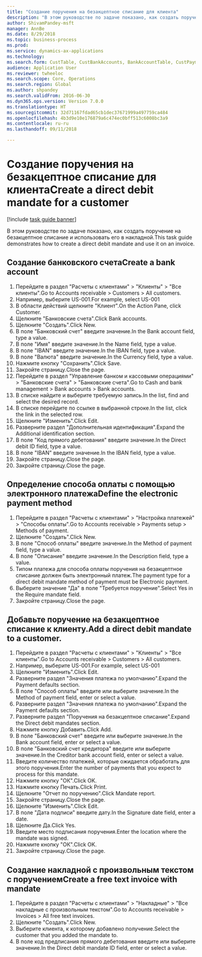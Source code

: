 ```yaml
--- 
title: "Создание поручения на безакцептное списание для клиента"
description: "В этом руководстве по задаче показано, как создать поручение на безакцептное списание и использовать его в накладной."
author: ShivamPandey-msft
manager: AnnBe
ms.date: 8/29/2018
ms.topic: business-process
ms.prod: 
ms.service: dynamics-ax-applications
ms.technology: 
ms.search.form: CustTable, CustBankAccounts, BankAccountTable, CustPaymMode, CustDirectDebitMandate, BankAccountTableLookUp, SrsReportViewerForm,  LogisticsAddressCityLookup, CustFreeInvoice, CustTableLookup
audience: Application User
ms.reviewer: twheeloc
ms.search.scope: Core, Operations
ms.search.region: Global
ms.author: shpandey
ms.search.validFrom: 2016-06-30
ms.dyn365.ops.version: Version 7.0.0
ms.translationtype: HT
ms.sourcegitcommit: 32d71167fdad65cb1dec37671999a497759ca484
ms.openlocfilehash: 4b3d9e10e176879a6c474ec0bff513c6008bc3a9
ms.contentlocale: ru-ru
ms.lasthandoff: 09/11/2018

---
```

# <a name="create-a-direct-debit-mandate-for-a-customer"></a><span data-ttu-id="df0a2-103">Создание поручения на безакцептное списание для клиента</span><span class="sxs-lookup"><span data-stu-id="df0a2-103">Create a direct debit mandate for a customer</span></span>

[!include [task guide banner](../../includes/task-guide-banner.md)]

<span data-ttu-id="df0a2-104">В этом руководстве по задаче показано, как создать поручение на безакцептное списание и использовать его в накладной.</span><span class="sxs-lookup"><span data-stu-id="df0a2-104">This task guide demonstrates how to create a direct debit mandate and use it on an invoice.</span></span>


## <a name="create-a-bank-account"></a><span data-ttu-id="df0a2-105">Создание банковского счета</span><span class="sxs-lookup"><span data-stu-id="df0a2-105">Create a bank account</span></span>
1. <span data-ttu-id="df0a2-106">Перейдите в раздел "Расчеты с клиентами" > "Клиенты" > "Все клиенты".</span><span class="sxs-lookup"><span data-stu-id="df0a2-106">Go to Accounts receivable > Customers > All customers.</span></span>
2. <span data-ttu-id="df0a2-107">Например, выберите US-001.</span><span class="sxs-lookup"><span data-stu-id="df0a2-107">For example, select US-001</span></span>
3. <span data-ttu-id="df0a2-108">В области действий щелкните "Клиент".</span><span class="sxs-lookup"><span data-stu-id="df0a2-108">On the Action Pane, click Customer.</span></span>
4. <span data-ttu-id="df0a2-109">Щелкните "Банковские счета".</span><span class="sxs-lookup"><span data-stu-id="df0a2-109">Click Bank accounts.</span></span>
5. <span data-ttu-id="df0a2-110">Щелкните "Создать".</span><span class="sxs-lookup"><span data-stu-id="df0a2-110">Click New.</span></span>
6. <span data-ttu-id="df0a2-111">В поле "Банковский счет" введите значение.</span><span class="sxs-lookup"><span data-stu-id="df0a2-111">In the Bank account field, type a value.</span></span>
7. <span data-ttu-id="df0a2-112">В поле "Имя" введите значение.</span><span class="sxs-lookup"><span data-stu-id="df0a2-112">In the Name field, type a value.</span></span>
8. <span data-ttu-id="df0a2-113">В поле "IBAN" введите значение.</span><span class="sxs-lookup"><span data-stu-id="df0a2-113">In the IBAN field, type a value.</span></span>
9. <span data-ttu-id="df0a2-114">В поле "Валюта" введите значение.</span><span class="sxs-lookup"><span data-stu-id="df0a2-114">In the Currency field, type a value.</span></span>
10. <span data-ttu-id="df0a2-115">Нажмите кнопку "Сохранить".</span><span class="sxs-lookup"><span data-stu-id="df0a2-115">Click Save.</span></span>
11. <span data-ttu-id="df0a2-116">Закройте страницу.</span><span class="sxs-lookup"><span data-stu-id="df0a2-116">Close the page.</span></span>
12. <span data-ttu-id="df0a2-117">Перейдите в раздел "Управление банком и кассовыми операциями" > "Банковские счета" > "Банковские счета".</span><span class="sxs-lookup"><span data-stu-id="df0a2-117">Go to Cash and bank management > Bank accounts > Bank accounts.</span></span>
13. <span data-ttu-id="df0a2-118">В списке найдите и выберите требуемую запись.</span><span class="sxs-lookup"><span data-stu-id="df0a2-118">In the list, find and select the desired record.</span></span>
14. <span data-ttu-id="df0a2-119">В списке перейдите по ссылке в выбранной строке.</span><span class="sxs-lookup"><span data-stu-id="df0a2-119">In the list, click the link in the selected row.</span></span>
15. <span data-ttu-id="df0a2-120">Щелкните "Изменить".</span><span class="sxs-lookup"><span data-stu-id="df0a2-120">Click Edit.</span></span>
16. <span data-ttu-id="df0a2-121">Разверните раздел "Дополнительная идентификация".</span><span class="sxs-lookup"><span data-stu-id="df0a2-121">Expand the Additional identification section.</span></span>
17. <span data-ttu-id="df0a2-122">В поле "Код прямого дебетования" введите значение.</span><span class="sxs-lookup"><span data-stu-id="df0a2-122">In the Direct debit ID field, type a value.</span></span>
18. <span data-ttu-id="df0a2-123">В поле "IBAN" введите значение.</span><span class="sxs-lookup"><span data-stu-id="df0a2-123">In the IBAN field, type a value.</span></span>
19. <span data-ttu-id="df0a2-124">Закройте страницу.</span><span class="sxs-lookup"><span data-stu-id="df0a2-124">Close the page.</span></span>
20. <span data-ttu-id="df0a2-125">Закройте страницу.</span><span class="sxs-lookup"><span data-stu-id="df0a2-125">Close the page.</span></span>

## <a name="define-the-electronic-payment-method"></a><span data-ttu-id="df0a2-126">Определение способа оплаты с помощью электронного платежа</span><span class="sxs-lookup"><span data-stu-id="df0a2-126">Define the electronic payment method</span></span>
1. <span data-ttu-id="df0a2-127">Перейдите в раздел "Расчеты с клиентами" > "Настройка платежей" > "Способы оплаты".</span><span class="sxs-lookup"><span data-stu-id="df0a2-127">Go to Accounts receivable > Payments setup > Methods of payment.</span></span>
2. <span data-ttu-id="df0a2-128">Щелкните "Создать".</span><span class="sxs-lookup"><span data-stu-id="df0a2-128">Click New.</span></span>
3. <span data-ttu-id="df0a2-129">В поле "Способ оплаты" введите значение.</span><span class="sxs-lookup"><span data-stu-id="df0a2-129">In the Method of payment field, type a value.</span></span>
4. <span data-ttu-id="df0a2-130">В поле "Описание" введите значение.</span><span class="sxs-lookup"><span data-stu-id="df0a2-130">In the Description field, type a value.</span></span>
5. <span data-ttu-id="df0a2-131">Типом платежа для способа оплаты поручения на безакцептное списание должен быть электронный платеж.</span><span class="sxs-lookup"><span data-stu-id="df0a2-131">The payment type for a direct debit mandate method of payment must be Electronic payment.</span></span>
6. <span data-ttu-id="df0a2-132">Выберите значение "Да" в поле "Требуется поручение".</span><span class="sxs-lookup"><span data-stu-id="df0a2-132">Select Yes in the Require mandate field.</span></span>
7. <span data-ttu-id="df0a2-133">Закройте страницу.</span><span class="sxs-lookup"><span data-stu-id="df0a2-133">Close the page.</span></span>

## <a name="add-a-direct-debit-mandate-to-a-customer"></a><span data-ttu-id="df0a2-134">Добавьте поручение на безакцептное списание к клиенту.</span><span class="sxs-lookup"><span data-stu-id="df0a2-134">Add a direct debit mandate to a customer.</span></span>
1. <span data-ttu-id="df0a2-135">Перейдите в раздел "Расчеты с клиентами" > "Клиенты" > "Все клиенты".</span><span class="sxs-lookup"><span data-stu-id="df0a2-135">Go to Accounts receivable > Customers > All customers.</span></span>
2. <span data-ttu-id="df0a2-136">Например, выберите US-001.</span><span class="sxs-lookup"><span data-stu-id="df0a2-136">For example, select US-001</span></span>
3. <span data-ttu-id="df0a2-137">Щелкните "Изменить".</span><span class="sxs-lookup"><span data-stu-id="df0a2-137">Click Edit.</span></span>
4. <span data-ttu-id="df0a2-138">Разверните раздел "Значения платежа по умолчанию".</span><span class="sxs-lookup"><span data-stu-id="df0a2-138">Expand the Payment defaults section.</span></span>
5. <span data-ttu-id="df0a2-139">В поле "Способ оплаты" введите или выберите значение.</span><span class="sxs-lookup"><span data-stu-id="df0a2-139">In the Method of payment field, enter or select a value.</span></span>
6. <span data-ttu-id="df0a2-140">Разверните раздел "Значения платежа по умолчанию".</span><span class="sxs-lookup"><span data-stu-id="df0a2-140">Expand the Payment defaults section.</span></span>
7. <span data-ttu-id="df0a2-141">Разверните раздел "Поручения на безакцептное списание".</span><span class="sxs-lookup"><span data-stu-id="df0a2-141">Expand the Direct debit mandates section.</span></span>
8. <span data-ttu-id="df0a2-142">Нажмите кнопку Добавить.</span><span class="sxs-lookup"><span data-stu-id="df0a2-142">Click Add.</span></span>
9. <span data-ttu-id="df0a2-143">В поле "Банковский счет" введите или выберите значение.</span><span class="sxs-lookup"><span data-stu-id="df0a2-143">In the Bank account field, enter or select a value.</span></span>
10. <span data-ttu-id="df0a2-144">В поле "Банковский счет кредитора" введите или выберите значение.</span><span class="sxs-lookup"><span data-stu-id="df0a2-144">In the Creditor bank account field, enter or select a value.</span></span>
11. <span data-ttu-id="df0a2-145">Введите количество платежей, которые ожидается обработать для этого поручения.</span><span class="sxs-lookup"><span data-stu-id="df0a2-145">Enter the number of payments that you expect to process for this mandate.</span></span>
12. <span data-ttu-id="df0a2-146">Нажмите кнопку "OК".</span><span class="sxs-lookup"><span data-stu-id="df0a2-146">Click OK.</span></span>
13. <span data-ttu-id="df0a2-147">Нажмите кнопку Печать.</span><span class="sxs-lookup"><span data-stu-id="df0a2-147">Click Print.</span></span>
14. <span data-ttu-id="df0a2-148">Щелкните "Отчет по поручению".</span><span class="sxs-lookup"><span data-stu-id="df0a2-148">Click Mandate report.</span></span>
15. <span data-ttu-id="df0a2-149">Закройте страницу.</span><span class="sxs-lookup"><span data-stu-id="df0a2-149">Close the page.</span></span>
16. <span data-ttu-id="df0a2-150">Щелкните "Изменить".</span><span class="sxs-lookup"><span data-stu-id="df0a2-150">Click Edit.</span></span>
17. <span data-ttu-id="df0a2-151">В поле "Дата подписи" введите дату.</span><span class="sxs-lookup"><span data-stu-id="df0a2-151">In the Signature date field, enter a date.</span></span>
18. <span data-ttu-id="df0a2-152">Щелкните Да.</span><span class="sxs-lookup"><span data-stu-id="df0a2-152">Click Yes.</span></span>
19. <span data-ttu-id="df0a2-153">Введите место подписания поручения.</span><span class="sxs-lookup"><span data-stu-id="df0a2-153">Enter the location where the mandate was signed.</span></span>
20. <span data-ttu-id="df0a2-154">Нажмите кнопку "OК".</span><span class="sxs-lookup"><span data-stu-id="df0a2-154">Click OK.</span></span>
21. <span data-ttu-id="df0a2-155">Закройте страницу.</span><span class="sxs-lookup"><span data-stu-id="df0a2-155">Close the page.</span></span>

## <a name="create-a-free-text-invoice-with-mandate"></a><span data-ttu-id="df0a2-156">Создание накладной с произвольным текстом с поручением</span><span class="sxs-lookup"><span data-stu-id="df0a2-156">Create a free text invoice with mandate</span></span>
1. <span data-ttu-id="df0a2-157">Перейдите в раздел "Расчеты с клиентами" > "Накладные" > "Все накладные с произвольным текстом".</span><span class="sxs-lookup"><span data-stu-id="df0a2-157">Go to Accounts receivable > Invoices > All free text invoices.</span></span>
2. <span data-ttu-id="df0a2-158">Щелкните "Создать".</span><span class="sxs-lookup"><span data-stu-id="df0a2-158">Click New.</span></span>
3. <span data-ttu-id="df0a2-159">Выберите клиента, к которому добавлено получение.</span><span class="sxs-lookup"><span data-stu-id="df0a2-159">Select the customer that you added the mandate to.</span></span>
4. <span data-ttu-id="df0a2-160">В поле код предписания прямого дебетования введите или выберите значение.</span><span class="sxs-lookup"><span data-stu-id="df0a2-160">In the Direct debit mandate ID field, enter or select a value.</span></span>


